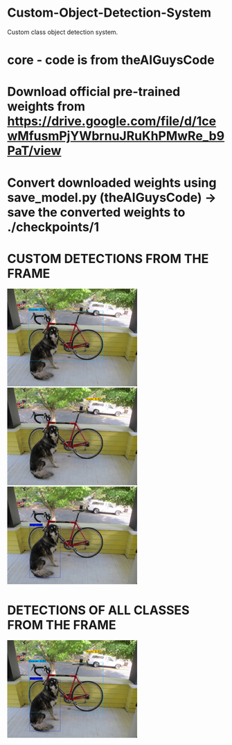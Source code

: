 # Custom-Object-Detection-System
Custom class object detection system.

# core - code is from theAIGuysCode
# Download official pre-trained weights from https://drive.google.com/file/d/1cewMfusmPjYWbrnuJRuKhPMwRe_b9PaT/view
# Convert downloaded weights using save_model.py (theAIGuysCode) -> save the converted weights to ./checkpoints/1


# CUSTOM DETECTIONS FROM THE FRAME

<img src="results/images/bicycle.png" width="300">

<img src="results/images/truck.png" width="300">

<img src="results/images/dog.png" width="300">

# DETECTIONS OF ALL CLASSES FROM THE FRAME

<img src="results/images/all.png" width="300">





